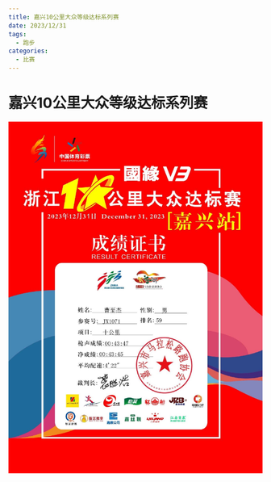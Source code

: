 ```yaml
---
title: 嘉兴10公里大众等级达标系列赛
date: 2023/12/31
tags:
  - 跑步
categories:
  - 比赛
---
```


# 嘉兴10公里大众等级达标系列赛

<img src="../img/13.png"/>
